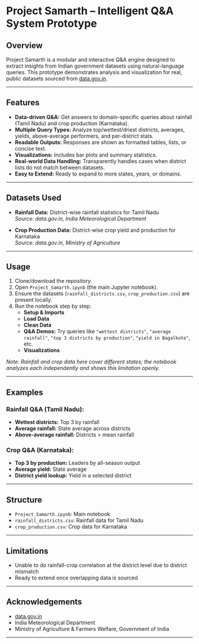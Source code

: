 # Project Samarth – Intelligent Q&A System Prototype

## Overview

Project Samarth is a modular and interactive Q&A engine designed to extract insights from Indian government datasets using natural-language queries. This prototype demonstrates analysis and visualization for real, public datasets sourced from [data.gov.in](https://data.gov.in).

---

## Features

- **Data-driven Q&A:** Get answers to domain-specific queries about rainfall (Tamil Nadu) and crop production (Karnataka).
- **Multiple Query Types:** Analyze top/wettest/driest districts, averages, yields, above-average performers, and per-district stats.
- **Readable Outputs:** Responses are shown as formatted tables, lists, or concise text.
- **Visualizations:** Includes bar plots and summary statistics.
- **Real-world Data Handling:** Transparently handles cases when district lists do not match between datasets.
- **Easy to Extend:** Ready to expand to more states, years, or domains.

---

## Datasets Used

- **Rainfall Data:** District-wise rainfall statistics for Tamil Nadu  
  _Source: data.gov.in, India Meteorological Department_

- **Crop Production Data:** District-wise crop yield and production for Karnataka  
  _Source: data.gov.in, Ministry of Agriculture_

---

## Usage

1. Clone/download the repository.
2. Open `Project_Samarth.ipynb` (the main Jupyter notebook).
3. Ensure the datasets (`rainfall_districts.csv`, `crop_production.csv`) are present locally.
4. Run the notebook step by step:
    - **Setup & Imports**
    - **Load Data**
    - **Clean Data**
    - **Q&A Demos:** Try queries like `"wettest districts"`, `"average rainfall"`, `"top 3 districts by production"`, `"yield in Bagalkote"`, etc.
    - **Visualizations**

_Note: Rainfall and crop data here cover different states; the notebook analyzes each independently and shows this limitation openly._

---

## Examples

### Rainfall Q&A (Tamil Nadu):

- **Wettest districts:** Top 3 by rainfall
- **Average rainfall:** State average across districts
- **Above-average rainfall:** Districts > mean rainfall

### Crop Q&A (Karnataka):

- **Top 3 by production:** Leaders by all-season output
- **Average yield:** State average
- **District yield lookup:** Yield in a selected district

---

## Structure

- `Project_Samarth.ipynb`: Main notebook
- `rainfall_districts.csv`: Rainfall data for Tamil Nadu
- `crop_production.csv`: Crop data for Karnataka

---

## Limitations

- Unable to do rainfall-crop correlation at the district level due to district mismatch
- Ready to extend once overlapping data is sourced

---

## Acknowledgements

- [data.gov.in](https://data.gov.in)
- India Meteorological Department
- Ministry of Agriculture & Farmers Welfare, Government of India

---
